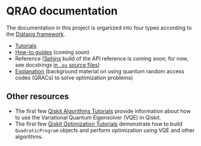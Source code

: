 # QRAO documentation

The documentation in this project is organized into four types according to the [Diátaxis framework].

- [Tutorials](tutorials/)
- [How-to guides](how_tos/) (coming soon)
- Reference ([Sphinx](https://www.sphinx-doc.org/en/master/) build of the API reference is coming soon; for now, see docstrings [in `.py` source files](../qrao))
- [Explanation](background/) (background material on using quantum random access codes (QRACs) to solve optimization problems)

[Diátaxis framework]: https://diataxis.fr/

## Other resources

- The first few [Qiskit Algorithms Tutorials](https://qiskit.org/documentation/tutorials.html#algorithms) provide information about how to use the Variational Quantum Eigensolver (VQE) in Qiskit.
- The first few [Qiskit Optimization Tutorials](https://qiskit.org/documentation/optimization/tutorials/index.html#optimization-tutorials) demonstrate how to build `QuadraticProgram` objects and perform optimization using VQE and other algorithms.
